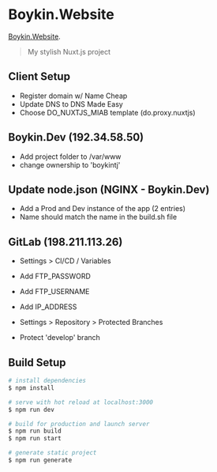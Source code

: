 # Boykin.Website

[Boykin.Website](https://Boykin.Website).

> My stylish Nuxt.js project

## Client Setup

- Register domain w/ Name Cheap
- Update DNS to DNS Made Easy
- Choose DO_NUXTJS_MIAB template (do.proxy.nuxtjs)

## Boykin.Dev (192.34.58.50)

- Add project folder to /var/www
- change ownership to 'boykintj'

## Update node.json (NGINX - Boykin.Dev)

- Add a Prod and Dev instance of the app (2 entries)
- Name should match the name in the build.sh file

## GitLab (198.211.113.26)

- Settings > CI/CD / Variables
- Add FTP_PASSWORD
- Add FTP_USERNAME
- Add IP_ADDRESS

- Settings > Repository > Protected Branches
- Protect 'develop' branch

## Build Setup

```bash
# install dependencies
$ npm install

# serve with hot reload at localhost:3000
$ npm run dev

# build for production and launch server
$ npm run build
$ npm run start

# generate static project
$ npm run generate
```
